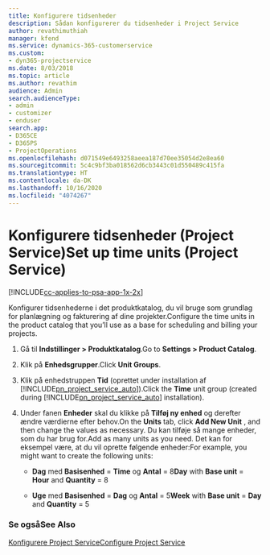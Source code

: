 ```yaml
---
title: Konfigurere tidsenheder
description: Sådan konfigurerer du tidsenheder i Project Service
author: revathimuthiah
manager: kfend
ms.service: dynamics-365-customerservice
ms.custom:
- dyn365-projectservice
ms.date: 8/03/2018
ms.topic: article
ms.author: revathim
audience: Admin
search.audienceType:
- admin
- customizer
- enduser
search.app:
- D365CE
- D365PS
- ProjectOperations
ms.openlocfilehash: d071549e6493258aeea187d70ee35054d2e8ea60
ms.sourcegitcommit: 5c4c9bf3ba018562d6cb3443c01d550489c415fa
ms.translationtype: HT
ms.contentlocale: da-DK
ms.lasthandoff: 10/16/2020
ms.locfileid: "4074267"
---
```

# <a name="set-up-time-units-project-service"></a><span data-ttu-id="bd086-103">Konfigurere tidsenheder (Project Service)</span><span class="sxs-lookup"><span data-stu-id="bd086-103">Set up time units (Project Service)</span></span>

[!INCLUDE[cc-applies-to-psa-app-1x-2x](../includes/cc-applies-to-psa-app-1x-2x.md)]

<span data-ttu-id="bd086-104">Konfigurer tidsenhederne i det produktkatalog, du vil bruge som grundlag for planlægning og fakturering af dine projekter.</span><span class="sxs-lookup"><span data-stu-id="bd086-104">Configure the time units in the product catalog that you’ll use as a base for scheduling and billing your projects.</span></span>  
  
1. <span data-ttu-id="bd086-105">Gå til **Indstillinger > Produktkatalog**.</span><span class="sxs-lookup"><span data-stu-id="bd086-105">Go to **Settings > Product Catalog**.</span></span>  
  
2. <span data-ttu-id="bd086-106">Klik på **Enhedsgrupper**.</span><span class="sxs-lookup"><span data-stu-id="bd086-106">Click **Unit Groups**.</span></span>  
  
3. <span data-ttu-id="bd086-107">Klik på enhedstruppen **Tid** (oprettet under installation af [!INCLUDE[pn_project_service_auto](../includes/pn-project-service-auto.md)]).</span><span class="sxs-lookup"><span data-stu-id="bd086-107">Click the **Time** unit group (created during [!INCLUDE[pn_project_service_auto](../includes/pn-project-service-auto.md)] installation).</span></span>  
  
4. <span data-ttu-id="bd086-108">Under fanen **Enheder** skal du klikke på **Tilføj ny enhed** og derefter ændre værdierne efter behov.</span><span class="sxs-lookup"><span data-stu-id="bd086-108">On the **Units** tab, click **Add New Unit** , and then change the values as necessary.</span></span> <span data-ttu-id="bd086-109">Du kan tilføje så mange enheder, som du har brug for.</span><span class="sxs-lookup"><span data-stu-id="bd086-109">Add as many units as you need.</span></span> <span data-ttu-id="bd086-110">Det kan for eksempel være, at du vil oprette følgende enheder:</span><span class="sxs-lookup"><span data-stu-id="bd086-110">For example, you might want to create the following units:</span></span>  
  
   - <span data-ttu-id="bd086-111">**Dag** med **Basisenhed** = **Time** og **Antal** = 8</span><span class="sxs-lookup"><span data-stu-id="bd086-111">**Day** with **Base unit** = **Hour** and **Quantity** = 8</span></span>  
  
   - <span data-ttu-id="bd086-112">**Uge** med **Basisenhed** = **Dag** og **Antal** = 5</span><span class="sxs-lookup"><span data-stu-id="bd086-112">**Week** with **Base unit** = **Day** and **Quantity** = 5</span></span>  
  
### <a name="see-also"></a><span data-ttu-id="bd086-113">Se også</span><span class="sxs-lookup"><span data-stu-id="bd086-113">See Also</span></span>  
 [<span data-ttu-id="bd086-114">Konfigurere Project Service</span><span class="sxs-lookup"><span data-stu-id="bd086-114">Configure Project Service</span></span>](../psa/configure.md)
